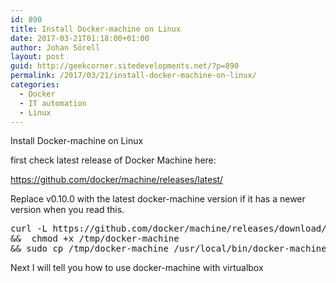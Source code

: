 ```yaml
---
id: 890
title: Install Docker-machine on Linux
date: 2017-03-21T01:18:00+01:00
author: Johan Sörell
layout: post
guid: http://geekcorner.sitedevelopments.net/?p=890
permalink: /2017/03/21/install-docker-machine-on-linux/
categories:
  - Docker
  - IT automation
  - Linux
---
```

Install Docker-machine on Linux

first check latest release of Docker Machine here:

<https://github.com/docker/machine/releases/latest/> 

Replace v0.10.0 with the latest docker-machine version if it has a newer version when you read this.

<pre class="top-set:false bottom-set:false wrap:true lang:default decode:true  " title="Install Docker machine">curl -L https://github.com/docker/machine/releases/download/v0.10.0/docker-machine-`uname -s`-`uname -m` &gt;/tmp/docker-machine 
&&  chmod +x /tmp/docker-machine 
&& sudo cp /tmp/docker-machine /usr/local/bin/docker-machine</pre>

Next I will tell you how to use docker-machine with virtualbox